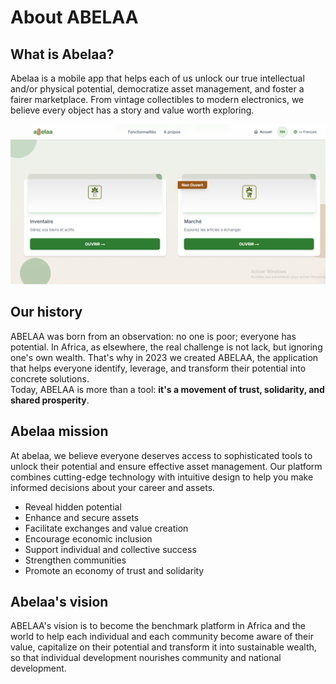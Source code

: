 # About ABELAA

## **What is Abelaa?**

Abelaa is a mobile app that helps each of us unlock our true intellectual and/or physical potential, democratize asset management, and foster a fairer marketplace. From vintage collectibles to modern electronics, we believe every object has a story and value worth exploring.

![Alt text](assets/img/accueil.png " Abelaa Home page")

## **Our history**

ABELAA was born from an observation: no one is poor; everyone has potential.
In Africa, as elsewhere, the real challenge is not lack, but ignoring one's own wealth.
That's why in 2023 we created ABELAA, the application that helps everyone identify, leverage, and transform their potential into concrete solutions.<br>
Today, ABELAA is more than a tool: **it's a movement of trust, solidarity, and shared prosperity**.

## **Abelaa mission**

At abelaa, we believe everyone deserves access to sophisticated tools to unlock their potential and ensure effective asset management. Our platform combines cutting-edge technology with intuitive design to help you make informed decisions about your career and assets.

- Reveal hidden potential
- Enhance and secure assets
- Facilitate exchanges and value creation
- Encourage economic inclusion
- Support individual and collective success
- Strengthen communities
- Promote an economy of trust and solidarity

## **Abelaa's vision**

ABELAA's vision is to become the benchmark platform in Africa and the world to help each individual and each community become aware of their value, capitalize on their potential and transform it into sustainable wealth, so that individual development nourishes community and national development.